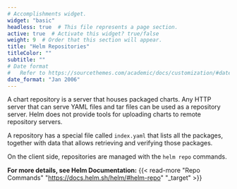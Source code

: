 ```yaml
---
# Accomplishments widget.
widget: "basic"  
headless: true  # This file represents a page section.
active: true  # Activate this widget? true/false
weight: 9  # Order that this section will appear.
title: "Helm Repositories"
titleColor: ""
subtitle: ""
# Date format
#   Refer to https://sourcethemes.com/academic/docs/customization/#date-format
date_format: "Jan 2006"
---
```

A chart repository is a server that houses packaged charts. Any HTTP server that can serve YAML files and tar files can be used as a repository server. Helm does not provide tools for uploading charts to remote repository servers. 

A repository has a special file called `index.yaml` that lists all the packages, together with data that allows retrieving and verifying those packages.

On the client side, repositories are managed with the `helm repo` commands.


**For more details, see Helm Documentation:** {{< read-more "Repo Commands" "https://docs.helm.sh/helm/#helm-repo" "_target"  >}}